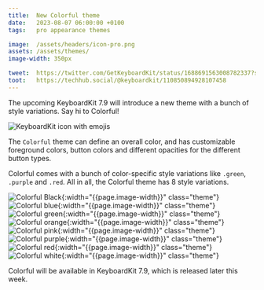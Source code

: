 ```yaml
---
title:  New Colorful theme
date:   2023-08-07 06:00:00 +0100
tags:   pro appearance themes

image:  /assets/headers/icon-pro.png
assets: /assets/themes/
image-width: 350px

tweet:  https://twitter.com/GetKeyboardKit/status/1688691563008782337?s=20
toot:   https://techhub.social/@keyboardkit/110850894928107458
---
```


The upcoming KeyboardKit 7.9 will introduce a new theme with a bunch of style variations. Say hi to Colorful!

![KeyboardKit icon with emojis]({{page.image}})

The `Colorful` theme can define an overall color, and has customizable foreground colors, button colors and different opacities for the different button types.

Colorful comes with a bunch of color-specific style variations like `.green`,  `.purple` and `.red`. All in all, the Colorful theme has 8 style variations.

![Colorful Black]({{page.assets}}colorful-black.jpg){:width="{{page.image-width}}" class="theme"}
![Colorful blue]({{page.assets}}colorful-blue.jpg){:width="{{page.image-width}}" class="theme"}
![Colorful green]({{page.assets}}colorful-green.jpg){:width="{{page.image-width}}" class="theme"}
![Colorful orange]({{page.assets}}colorful-orange.jpg){:width="{{page.image-width}}" class="theme"}
![Colorful pink]({{page.assets}}colorful-pink.jpg){:width="{{page.image-width}}" class="theme"}
![Colorful purple]({{page.assets}}colorful-purple.jpg){:width="{{page.image-width}}" class="theme"}
![Colorful red]({{page.assets}}colorful-red.jpg){:width="{{page.image-width}}" class="theme"}
![Colorful white]({{page.assets}}colorful-white.jpg){:width="{{page.image-width}}" class="theme"}

Colorful will be available in KeyboardKit 7.9, which is released later this week.